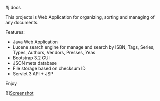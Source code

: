 #j.docs

This projects is Web Application for organizing, sorting and managing of any documents.

Features:

* Java Web Application
* Lucene search engine for manage and search by ISBN, Tags, Series, Types, Authors, Vendors, Presses, Yeas
* Bootstrap 3.2 GUI
* JSON meta database
* File storage based on checksum ID
* Servlet 3 API + JSP

Enjoy

[!][Screenshot](/01.png)
